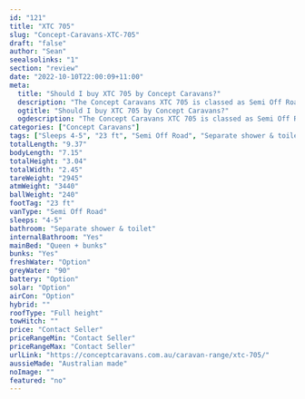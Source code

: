 ```yaml
---
id: "121"
title: "XTC 705"
slug: "Concept-Caravans-XTC-705"
draft: "false"
author: "Sean"
seealsolinks: "1"
section: "review"
date: "2022-10-10T22:00:09+11:00"
meta:
  title: "Should I buy XTC 705 by Concept Caravans?"
  description: "The Concept Caravans XTC 705 is classed as Semi Off Road, and sleeps 4-5 people. It is Australian made and comes in at 23 ft. It generally has Separate shower & toilet."
  ogtitle: "Should I buy XTC 705 by Concept Caravans?"
  ogdescription: "The Concept Caravans XTC 705 is classed as Semi Off Road, and sleeps 4-5 people. It is Australian made and comes in at 23 ft. It generally has Separate shower & toilet."
categories: ["Concept Caravans"]
tags: ["Sleeps 4-5", "23 ft", "Semi Off Road", "Separate shower & toilet", "Full height", "Price Unknown"]
totalLength: "9.37"
bodyLength: "7.15"
totalHeight: "3.04"
totalWidth: "2.45"
tareWeight: "2945"
atmWeight: "3440"
ballWeight: "240"
footTag: "23 ft"
vanType: "Semi Off Road"
sleeps: "4-5"
bathroom: "Separate shower & toilet"
internalBathroom: "Yes"
mainBed: "Queen + bunks"
bunks: "Yes"
freshWater: "Option"
greyWater: "90"
battery: "Option"
solar: "Option"
airCon: "Option"
hybrid: ""
roofType: "Full height"
towHitch: ""
price: "Contact Seller"
priceRangeMin: "Contact Seller"
priceRangeMax: "Contact Seller"
urlLink: "https://conceptcaravans.com.au/caravan-range/xtc-705/"
aussieMade: "Australian made"
noImage: ""
featured: "no"
---
```

